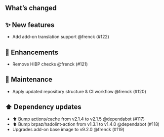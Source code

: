 ## What’s changed

## ✨ New features

- Add add-on translation support @frenck (#122)

## 🚀 Enhancements

- Remove HIBP checks @frenck (#121)

## 🧰 Maintenance

- Apply updated repository structure & CI workflow @frenck (#120)

## ⬆️ Dependency updates

- ⬆️ Bump actions/cache from v2.1.4 to v2.1.5 @dependabot (#117)
- ⬆️ Bump brpaz/hadolint-action from v1.3.1 to v1.4.0 @dependabot (#118)
- Upgrades add-on base image to v9.2.0 @frenck (#119)
